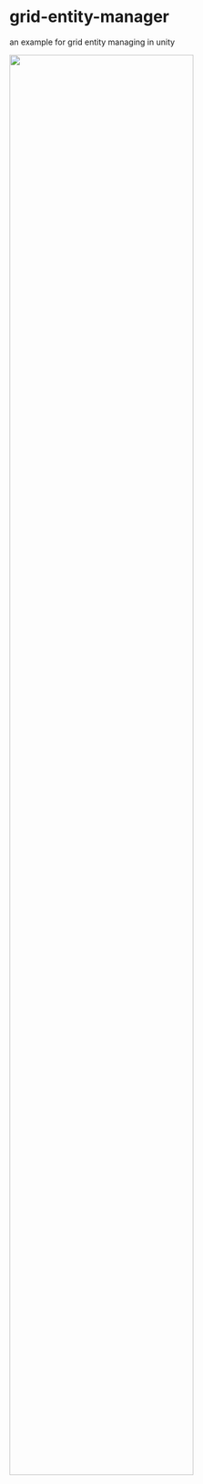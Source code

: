 # grid-entity-manager
an example for grid entity managing in unity

[<img src="https://img.youtube.com/vi/2bUa7lMhE3k/maxresdefault.jpg" width="80%">](https://youtu.be/2bUa7lMhE3k)

